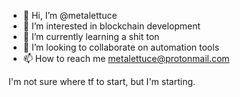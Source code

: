 - 👋 Hi, I’m @metalettuce
- 👀 I’m interested in blockchain development
- 🌱 I’m currently learning a shit ton
- 💞️ I’m looking to collaborate on automation tools
- 📫 How to reach me metalettuce@protonmail.com

<!---
metalettuce/metalettuce is a ✨ special ✨ repository because its `README.md` (this file) appears on your GitHub profile.
You can click the Preview link to take a look at your changes.
--->
I'm not sure where tf to start, but I'm starting.
